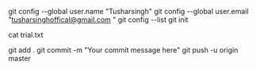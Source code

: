 git config --global user.name "Tusharsingh" 
git config --global user.email "tusharsinghoffical@gmail.com "
git config --list
git init

cat trial.txt

git add .
git commit -m "Your commit message here"
git push -u origin master

